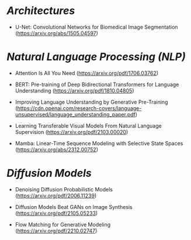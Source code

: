 # *Architectures*

- U-Net: Convolutional Networks for Biomedical Image Segmentation
(https://arxiv.org/abs/1505.04597)

# *Natural Language Processing (NLP)*

- Attention Is All You Need (https://arxiv.org/pdf/1706.03762)

- BERT: Pre-training of Deep Bidirectional Transformers for
Language Understanding (https://arxiv.org/pdf/1810.04805)

- Improving Language Understanding by Generative Pre-Training
(https://cdn.openai.com/research-covers/language-unsupervised/language_understanding_paper.pdf)

- Learning Transferable Visual Models From Natural Language Supervision
(https://arxiv.org/pdf/2103.00020)

- Mamba: Linear-Time Sequence Modeling with Selective State Spaces
(https://arxiv.org/abs/2312.00752)


# *Diffusion Models*

- Denoising Diffusion Probabilistic Models
(https://arxiv.org/pdf/2006.11239)

- Diffusion Models Beat GANs on Image Synthesis
(https://arxiv.org/pdf/2105.05233)

- Flow Matching for Generative Modeling
(https://arxiv.org/pdf/2210.02747)
